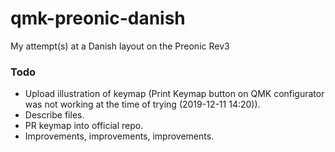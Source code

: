 # qmk-preonic-danish
My attempt(s) at a Danish layout on the Preonic Rev3

### Todo
* Upload illustration of keymap (Print Keymap button on QMK configurator was not working at the time of trying (2019-12-11 14:20)).
* Describe files.
* PR keymap into official repo.
* Improvements, improvements, improvements.
